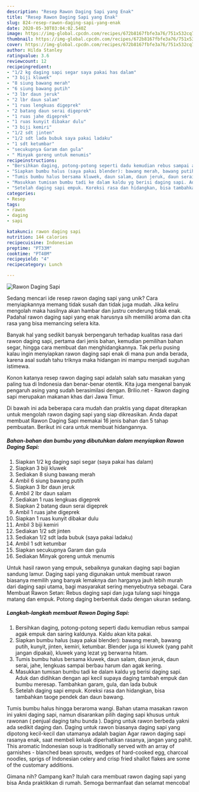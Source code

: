 ```yaml
---
description: "Resep Rawon Daging Sapi yang Enak"
title: "Resep Rawon Daging Sapi yang Enak"
slug: 824-resep-rawon-daging-sapi-yang-enak
date: 2020-05-30T03:04:02.540Z
image: https://img-global.cpcdn.com/recipes/672b8167fbfe3a76/751x532cq70/rawon-daging-sapi-foto-resep-utama.jpg
thumbnail: https://img-global.cpcdn.com/recipes/672b8167fbfe3a76/751x532cq70/rawon-daging-sapi-foto-resep-utama.jpg
cover: https://img-global.cpcdn.com/recipes/672b8167fbfe3a76/751x532cq70/rawon-daging-sapi-foto-resep-utama.jpg
author: Hilda Stanley
ratingvalue: 3.6
reviewcount: 12
recipeingredient:
- "1/2 kg daging sapi segar saya pakai has dalam"
- "3 biji kluwek"
- "8 siung bawang merah"
- "6 siung bawang putih"
- "3 lbr daun jeruk"
- "2 lbr daun salam"
- "1 ruas lengkuas digeprek"
- "2 batang daun serai digeprek"
- "1 ruas jahe digeprek"
- "1 ruas kunyit dibakar dulu"
- "3 biji kemiri"
- "1/2 sdt jinten"
- "1/2 sdt lada bubuk saya pakai ladaku"
- "1 sdt ketumbar"
- "secukupnya Garam dan gula"
- " Minyak goreng untuk menumis"
recipeinstructions:
- "Bersihkan daging, potong-potong seperti dadu kemudian rebus sampai agak empuk dan saring kaldunya. Kaldu akan kita pakai."
- "Siapkan bumbu halus (saya pakai blender): bawang merah, bawang putih, kunyit, jinten, kemiri, ketumbar. Blender juga isi kluwek (yang pahit jangan dipakai), kluwek yang lezat yg berwarna hitam."
- "Tumis bumbu halus bersama kluwek, daun salam, daun jeruk, daun serai, jahe, lengkuas sampai berbau harum dan agak kering."
- "Masukkan tumisan bumbu tadi ke dalam kaldu yg berisi daging sapi. Aduk dan didihkan dengan api kecil supaya daging tambah empuk dan bumbu meresap. Tambahkan garam, gula, dan lada bubuk"
- "Setelah daging sapi empuk. Koreksi rasa dan hidangkan, bisa tambahkan taoge pendek dan daun bawang."
categories:
- Resep
tags:
- rawon
- daging
- sapi

katakunci: rawon daging sapi 
nutrition: 144 calories
recipecuisine: Indonesian
preptime: "PT33M"
cooktime: "PT40M"
recipeyield: "4"
recipecategory: Lunch

---
```



![Rawon Daging Sapi](https://img-global.cpcdn.com/recipes/672b8167fbfe3a76/751x532cq70/rawon-daging-sapi-foto-resep-utama.jpg)

Sedang mencari ide resep rawon daging sapi yang unik? Cara menyiapkannya memang tidak susah dan tidak juga mudah. Jika keliru mengolah maka hasilnya akan hambar dan justru cenderung tidak enak. Padahal rawon daging sapi yang enak harusnya sih memiliki aroma dan cita rasa yang bisa memancing selera kita.

Banyak hal yang sedikit banyak berpengaruh terhadap kualitas rasa dari rawon daging sapi, pertama dari jenis bahan, kemudian pemilihan bahan segar, hingga cara membuat dan menghidangkannya. Tak perlu pusing kalau ingin menyiapkan rawon daging sapi enak di mana pun anda berada, karena asal sudah tahu triknya maka hidangan ini mampu menjadi suguhan istimewa.

Konon katanya resep rawon daging sapi adalah salah satu masakan yang paling tua di Indonesia dan benar-benar otentik. Kita juga mengenal banyak pengaruh asing yang sudah berasimilasi dengan. Brilio.net - Rawon daging sapi merupakan makanan khas dari Jawa Timur.


Di bawah ini ada beberapa cara mudah dan praktis yang dapat diterapkan untuk mengolah rawon daging sapi yang siap dikreasikan. Anda dapat membuat Rawon Daging Sapi memakai 16 jenis bahan dan 5 tahap pembuatan. Berikut ini cara untuk membuat hidangannya.

<!--inarticleads1-->

##### Bahan-bahan dan bumbu yang dibutuhkan dalam menyiapkan Rawon Daging Sapi:

1. Siapkan 1/2 kg daging sapi segar (saya pakai has dalam)
1. Siapkan 3 biji kluwek
1. Sediakan 8 siung bawang merah
1. Ambil 6 siung bawang putih
1. Siapkan 3 lbr daun jeruk
1. Ambil 2 lbr daun salam
1. Sediakan 1 ruas lengkuas digeprek
1. Siapkan 2 batang daun serai digeprek
1. Ambil 1 ruas jahe digeprek
1. Siapkan 1 ruas kunyit dibakar dulu
1. Ambil 3 biji kemiri
1. Sediakan 1/2 sdt jinten
1. Sediakan 1/2 sdt lada bubuk (saya pakai ladaku)
1. Ambil 1 sdt ketumbar
1. Siapkan secukupnya Garam dan gula
1. Sediakan  Minyak goreng untuk menumis


Untuk hasil rawon yang empuk, sebaiknya gunakan daging sapi bagian sandung lamur. Daging sapi yang digunakan untuk membuat rawon biasanya memilih yang banyak lemaknya dan harganya jauh lebih murah dari daging sapi utama, bagi masyarakat sering menyebutnya sebagai. Cara Membuat Rawon Setan: Rebus daging sapi dan juga tulang sapi hingga matang dan empuk. Potong daging berbentuk dadu dengan ukuran sedang. 

<!--inarticleads2-->

##### Langkah-langkah membuat Rawon Daging Sapi:

1. Bersihkan daging, potong-potong seperti dadu kemudian rebus sampai agak empuk dan saring kaldunya. Kaldu akan kita pakai.
1. Siapkan bumbu halus (saya pakai blender): bawang merah, bawang putih, kunyit, jinten, kemiri, ketumbar. Blender juga isi kluwek (yang pahit jangan dipakai), kluwek yang lezat yg berwarna hitam.
1. Tumis bumbu halus bersama kluwek, daun salam, daun jeruk, daun serai, jahe, lengkuas sampai berbau harum dan agak kering.
1. Masukkan tumisan bumbu tadi ke dalam kaldu yg berisi daging sapi. Aduk dan didihkan dengan api kecil supaya daging tambah empuk dan bumbu meresap. Tambahkan garam, gula, dan lada bubuk
1. Setelah daging sapi empuk. Koreksi rasa dan hidangkan, bisa tambahkan taoge pendek dan daun bawang.


Tumis bumbu halus hingga beraroma wangi. Bahan utama masakan rawon ini yakni daging sapi, namun disarankan pilih daging sapi khusus untuk rawonan ( penjual daging tahu bunda ). Daging untuk rawon berbeda yakni ada sedikit daging dan. Daging untuk rawon biasanya daging sapi yang dipotong kecil-kecil dan utamanya adalah bagian Agar rawon daging sapi rasanya enak, saat membeli keluak diperhatikan rasanya, jangan yang pahit. This aromatic Indonesian soup is traditionally served with an array of garnishes - blanched bean sprouts, wedges of hard-cooked egg, charcoal noodles, sprigs of Indonesian celery and crisp fried shallot flakes are some of the customary additions. 

Gimana nih? Gampang kan? Itulah cara membuat rawon daging sapi yang bisa Anda praktikkan di rumah. Semoga bermanfaat dan selamat mencoba!
